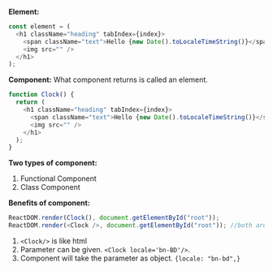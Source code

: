 **Element:**

```javascript
const element = (
  <h1 className="heading" tabIndex={index}>
    <span className="text">Hello {new Date().toLocaleTimeString()}</span>
    <img src="" />
  </h1>
);
```

**Component:**
What component returns is called an element.

```javascript
function Clock() {
  return (
    <h1 className="heading" tabIndex={index}>
      <span className="text">Hello {new Date().toLocaleTimeString()}</span>
      <img src="" />
    </h1>
  );
}
```

**Two types of component:**

1. Functional Component
2. Class Component

**Benefits of component:**

```javascript
ReactDOM.render(Clock(), document.getElementById("root"));
ReactDOM.render(<Clock />, document.getElementById("root")); //both are same
```

1. ```<Clock/>``` is like html
2. Parameter can be given. ```<Clock locale='bn-BD'/>```.
3. Component will take the parameter as object. ```{locale: "bn-bd",}```
